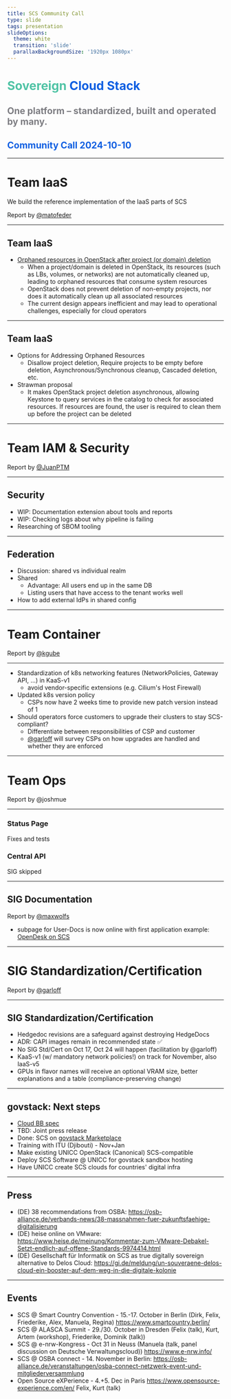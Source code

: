 ```yaml
---
title: SCS Community Call
type: slide
tags: presentation
slideOptions:
  theme: white
  transition: 'slide'
  parallaxBackgroundSize: '1920px 1080px'
---
```



<style>
    .slides h1 {
        font-size: 32px;
        font-family: lato;
        color: "#50c3a5";
    }
    .slides h2 {
        color: "#0f5fe1";
        font-size: 28px;
        font-family: lato;
    }
    .slides h3, .slides h4 {
        font-size: 20px;
        font-family: lato;
    }
    .slides li {
        font-size: 16px;
        font-family: lato;
    }
    .slides p {
        font-size: 16px;
        font-family: lato;
    }
    .slides ul {
        display: block!important;
    }
</style>


<!-- .slide: data-background="https://input.scs.community/uploads/47927b06-0a1b-4a45-a155-ec67e6c306ea.png" -->


<!-- Ease preperation with the template: https://github.com/SovereignCloudStack/minutes/tree/main/community-call/template.md -->

# <font color="#50c3a5" style="text-shadow: -1px 1px 0 #FFF, 1px 1px 0 #FFF, 1px -1px 0 #FFF, -1px -1px 0 #FFF;">Sovereign</font> <font color="#0f5fe1" style="text-shadow: -1px 1px 0 #FFF, 1px 1px 0 #FFF, 1px -1px 0 #FFF, -1px -1px 0 #FFF;">Cloud Stack</font>
## <font color="#7D7D82" style="text-shadow: -1px 1px 0 #FFF, 1px 1px 0 #FFF, 1px -1px 0 #FFF, -1px -1px 0 #FFF;">One platform – standardized, built and operated by many.</font>
## <font color="#0f5fe1" style="text-shadow: -1px 1px 0 #FFF, 1px 1px 0 #FFF, 1px -1px 0 #FFF, -1px -1px 0 #FFF;">Community Call 2024-10-10</font>


---

# Team IaaS

We build the reference implementation of the IaaS parts of SCS 

Report by <a href="https://github.com/matofeder">@matofeder</a>

----

## Team IaaS

- [Orphaned resources in OpenStack after project (or domain) deletion  ](https://input.scs.community/2023-scs-team-iaas#Management-of-orphaned-Openstack-resources-scoopex)
    - When a project/domain is deleted in OpenStack, its resources (such as LBs, volumes, or networks) are not automatically cleaned up, leading to orphaned resources that consume system resources
    - OpenStack does not prevent deletion of non-empty projects, nor does it automatically clean up all associated resources
    - The current design appears inefficient and may lead to operational challenges, especially for cloud operators

----

## Team IaaS

- Options for Addressing Orphaned Resources
    - Disallow project deletion, Require projects to be empty before deletion, Asynchronous/Synchronous cleanup, Cascaded deletion, etc.
- Strawman proposal
    - It makes OpenStack project deletion asynchronous, allowing Keystone to query services in the catalog to check for associated resources. If resources are found, the user is required to clean them up before the project can be deleted

---

# Team IAM & Security

Report by <a href="https://github.com/juanptm">@JuanPTM</a>

----

## Security

- WIP: Documentation extension about tools and reports
- WIP: Checking logs about why pipeline is failing
- Researching of SBOM tooling

----

## Federation

- Discussion: shared vs individual realm
- Shared
    - Advantage: All users end up in the same DB
    - Listing users that have access to the tenant works well
- How to add external IdPs in shared config

---

# Team Container

Report by <a href="https://github.com/kgube">@kgube</a>

----

- Standardization of k8s networking features (NetworkPolicies, Gateway API, ...) in KaaS-v1
	- avoid vendor-specific extensions (e.g. Cilium's Host Firewall)
- Updated k8s version policy
	- CSPs now have 2 weeks time to provide new patch version instead of 1
- Should operators force customers to upgrade their clusters to stay SCS-compliant?
	- Differentiate between responsibilities of CSP and customer
	- <a href="https://github.com/garloff">@garloff</a> will survey CSPs on how upgrades are handled and whether they are enforced

---

# Team Ops

Report by @joshmue

----

### Status Page

Fixes and tests

### Central API

SIG skipped

---

## SIG Documentation

Report by <a href="https://github.com/maxwolfs">@maxwolfs</a>

* subpage for User-Docs is now online with first application example: [OpenDesk on SCS](https://docs.scs.community/user-docs/)

---

# SIG Standardization/Certification

Report by <a href="https://github.com/garloff">@garloff</a>

----

## SIG Standardization/Certification

- Hedgedoc revisions are a safeguard against destroying HedgeDocs
- ADR: CAPI images remain in recommended state :white_check_mark: 
- No SIG Std/Cert on Oct 17, Oct 24 will happen (facilitation by @garloff)
- KaaS-v1 (w/ mandatory network policies!) on track for November, also IaaS-v5
- GPUs in flavor names will receive an optional VRAM size, better explanations and a table (compliance-preserving change)

---

## govstack: Next steps

* [Cloud BB spec](https://govstack.gitbook.io/bb-cloud-infrastructure)
* TBD: Joint press release
* Done: SCS on [govstack Marketplace](https://www.govstack.global/software/)
* Training with ITU (Djibouti) - Nov+Jan
* Make existing UNICC OpenStack (Canonical) SCS-compatible
* Deploy SCS Software @ UNICC for govstack sandbox hosting
* Have UNICC create SCS clouds for countries' digital infra

----

## Press

* (DE) 38 recommendations from OSBA: https://osb-alliance.de/verbands-news/38-massnahmen-fuer-zukunftsfaehige-digitalisierung
* (DE) heise online on VMware: https://www.heise.de/meinung/Kommentar-zum-VMware-Debakel-Setzt-endlich-auf-offene-Standards-9974414.html
* (DE) Gesellschaft für Informatik on SCS as true digitally sovereign alternative to Delos Cloud:
https://gi.de/meldung/un-souveraene-delos-cloud-ein-booster-auf-dem-weg-in-die-digitale-kolonie


----

## Events
- SCS @ Smart Country Convention - 15.-17. October in Berlin (Dirk, Felix, Friederike, Alex, Manuela, Regina) https://www.smartcountry.berlin/
- SCS @ ALASCA Summit - 29./30. October in Dresden (Felix (talk), Kurt, Artem (workshop), Friederike, Dominik (talk))
- SCS @ e-nrw-Kongress - Oct 31 in Neuss (Manuela (talk, panel discussion on Deutsche Verwaltungscloud)) https://www.e-nrw.info/
- SCS @ OSBA connect - 14. November in Berlin: https://osb-alliance.de/veranstaltungen/osba-connect-netzwerk-event-und-mitgliederversammlung
- Open Source eXPerience - 4.+5. Dec in Paris https://www.opensource-experience.com/en/  Felix, Kurt (talk)
